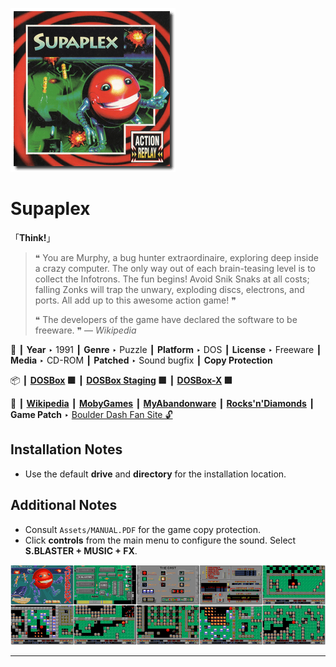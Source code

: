 ![](Thumbnail.png "application-thumbnail")

# Supaplex

「**Think!**」

> ❝ You are Murphy, a bug hunter extraordinaire, exploring deep inside a crazy computer. The only way out of each brain-teasing level is to collect the Infotrons. The fun begins! Avoid Snik Snaks at all costs; falling Zonks will trap the unwary, exploding discs, electrons, and ports. All add up to this awesome action game! ❞
>
> ❝ The developers of the game have declared the software to be freeware. ❞ — *Wikipedia*
>

📌 ┃ **Year** ‣ 1991 ┃ **Genre** ‣ Puzzle ┃ **Platform** ‣ DOS ┃ **License** ‣ Freeware ┃ **Media** ‣ CD-ROM ┃ **Patched** ‣ Sound bugfix ┃ **Copy Protection** 

📦 ┃ **[DOSBox](https://www.dosbox.com/) 🟩** ┃ **[DOSBox Staging](https://dosbox-staging.github.io/) 🟩** ┃ **[DOSBox-X](https://dosbox-x.com/) 🟩** 

📎 ┃ **[Wikipedia](https://en.wikipedia.org/wiki/Supaplex)** ┃ **[MobyGames](https://www.mobygames.com/game/2106/supaplex/)** ┃ **[MyAbandonware](https://www.myabandonware.com/game/supaplex-19v)** ┃ **[Rocks'n'Diamonds](https://www.artsoft.org/rocksndiamonds/)** ┃ **Game Patch** ‣ [Boulder Dash Fan Site 🔓](http://www.bd-fans.com/Supaplex.html) 

## Installation Notes
- Use the default **drive** and **directory** for the installation location.

## Additional Notes
- Consult `Assets/MANUAL.PDF` for the game copy protection.
- Click **controls** from the main menu to configure the sound. Select **S.BLASTER + MUSIC + FX**.

![](Montage.png "Supaplex")

---

